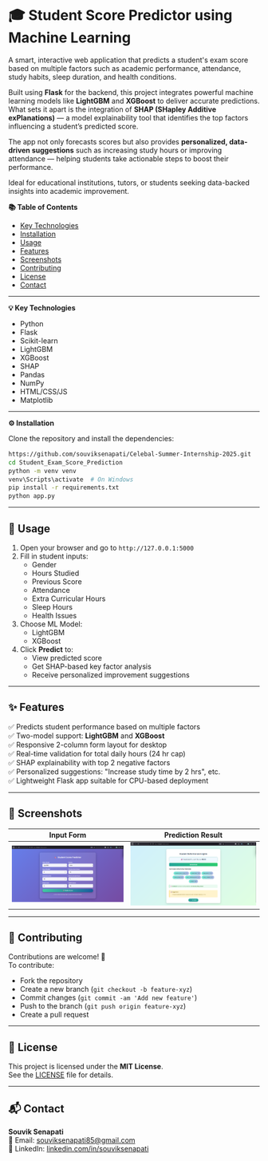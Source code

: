# 🎓 Student Score Predictor using Machine Learning

A smart, interactive web application that predicts a student's exam score based on multiple factors such as academic performance, attendance, study habits, sleep duration, and health conditions.

Built using **Flask** for the backend, this project integrates powerful machine learning models like **LightGBM** and **XGBoost** to deliver accurate predictions. What sets it apart is the integration of **SHAP (SHapley Additive exPlanations)** — a model explainability tool that identifies the top factors influencing a student’s predicted score.

The app not only forecasts scores but also provides **personalized, data-driven suggestions** such as increasing study hours or improving attendance — helping students take actionable steps to boost their performance.

Ideal for educational institutions, tutors, or students seeking data-backed insights into academic improvement.

**📚 Table of Contents**

- [Key Technologies](#key-technologies)
- [Installation](#installation)
- [Usage](#usage)
- [Features](#features)
- [Screenshots](#screenshots)
- [Contributing](#contributing)
- [License](#license)
- [Contact](#contact)

---

**💡 Key Technologies**

- Python  
- Flask  
- Scikit-learn  
- LightGBM  
- XGBoost  
- SHAP  
- Pandas  
- NumPy  
- HTML/CSS/JS  
- Matplotlib

---
 
**⚙️ Installation**

Clone the repository and install the dependencies:

```bash
https://github.com/souviksenapati/Celebal-Summer-Internship-2025.git
cd Student_Exam_Score_Prediction
python -m venv venv
venv\Scripts\activate  # On Windows
pip install -r requirements.txt
python app.py
```
---

## 🚀 Usage

1. Open your browser and go to `http://127.0.0.1:5000`
2. Fill in student inputs:
   - Gender
   - Hours Studied
   - Previous Score
   - Attendance
   - Extra Curricular Hours
   - Sleep Hours
   - Health Issues
3. Choose ML Model:
   - LightGBM
   - XGBoost
4. Click **Predict** to:
   - View predicted score
   - Get SHAP-based key factor analysis
   - Receive personalized improvement suggestions

---

## ✨ Features

✅ Predicts student performance based on multiple factors  
✅ Two-model support: **LightGBM** and **XGBoost**  
✅ Responsive 2-column form layout for desktop  
✅ Real-time validation for total daily hours (24 hr cap)  
✅ SHAP explainability with top 2 negative factors  
✅ Personalized suggestions: "Increase study time by 2 hrs", etc.  
✅ Lightweight Flask app suitable for CPU-based deployment 

---

## 📸 Screenshots

| Input Form | Prediction Result |
|------------|-------------------|
| ![Form](Student_Exam_Score_Prediction/screenshots/form.png) | ![Result](Student_Exam_Score_Prediction/screenshots/result.png) |


---

## 🤝 Contributing

Contributions are welcome! 🚀  
To contribute:

- Fork the repository  
- Create a new branch (`git checkout -b feature-xyz`)  
- Commit changes (`git commit -am 'Add new feature'`)  
- Push to the branch (`git push origin feature-xyz`)  
- Create a pull request  

---

## 📄 License

This project is licensed under the **MIT License**.  
See the [LICENSE](LICENSE) file for details.

---

## 📬 Contact

**Souvik Senapati**  
📧 Email: souviksenapati85@gmail.com  
🔗 LinkedIn: [linkedin.com/in/souviksenapati](https://linkedin.com/in/souviksenapati)



